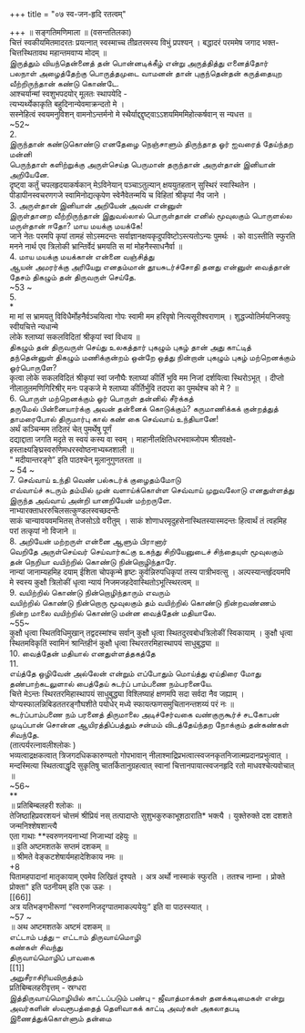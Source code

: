 +++
title = "०७ स्व-जन-हृदि रतत्वम्"

+++
॥ सङ्गतिमणिमाला ॥ (वसन्ततिलका)   
चित्तं स्वकीयमितमादरतः प्रयत्नात् स्वस्माच्च तीव्रतरमस्य विभुं प्रपश्यन् । बद्धादरं परममेष जगाद भक्त-   
चित्तस्थितावथ महान्तमवाप्य मोदम् ॥   
இருத்தும் வியந்தென்னைத் தன் பொன்னடிக்கீழ் என்று அருத்தித்து எனைத்தோர் பலநாள் அழைத்தேற்கு பொருத்தமுடை வாமனன் தான் புகுந்தென்தன் கருத்தையுற வீற்றிருந்தான் கண்டு கொண்டே.   
आश्चर्यान्मां स्वशुभपदयोर् मूलतः स्थापयेदि -   
त्यभ्यर्थ्येकाकृति बहुदिनान्येवमाक्रन्दतो मे ।   
सस्नेहित्वं स्वयमनुविशन् वामनोऽन्तर्मनो मे स्थैर्याद्द्द्दृष्ट्वाऽऽशयमिममिहोत्कर्षवान् स न्यधत्त ॥   
~52~   
2.   
இருந்தான் கண்டுகொண்டு எனதேழை நெஞ்சாளும் திருந்தாத ஓர் ஐவரைத் தேய்ந்தற மன்னி   
பெருந்தாள் களிற்றுக்கு அருள்செய்த பெருமான் தருந்தான் அருள்தான் இனியான் அறியேனே.   
दृष्ट्वा कर्तुं चपलहृदयाकर्षकान् मेऽविनेयान् पञ्चाऽतुल्यान् क्षययुतहतान् सुस्थिरं स्वास्थितेन । पीडापीनस्वचरणगजे स्वामिनोद्यत्कृपेण स्वेनैवेतन्मयि च विहितां श्रीकृपां नैव जाने ।   
3. அருள்தான் இனியான் அறியேன் அவன் என்னுள்   
இருள்தானற வீற்றிருந்தான் இதுவல்லால் பொருள்தான் எனில் மூவுலகும் பொருளல்ல மருள்தான் ஈதோ? மாய மயக்கு மயக்கே!   
जाने नेतः परमपि कृपां तामहं सोऽस्मदन्तः सर्वाज्ञानक्षयकृदुपविष्टोऽस्त्यतोऽन्यः पुमर्थः । को वाऽस्तीति स्फुरति मनने नार्थ एव त्रिलोकी भ्रान्तिर्वेदं भ्रमयति स मां मोहनैस्साधनैर्वा ॥   
4. மாய மயக்கு மயக்கான் என்னை வஞ்சித்து   
ஆயன் அமரர்க்கு அரியேறு எனதம்மான் தூயசுடர்ச்சோதி தனது என்னுள் வைத்தான் தேசம் திகழும் தன் திருவருள் செய்தே.   
~53 ~   
5.   
*   
मा मां स भ्रामयतु विविधैर्मोहनैर्वञ्चयित्वा गोपः स्वामी मम हरिवृषो नित्यसूरीश्वराणाम् । शुद्धज्योतिर्मयनिजवपुः स्वीयचित्ते न्यधान्मे   
लोके श्लाघ्यां सकलविदितां श्रीकृपां स्वां विधाय ॥   
திகழும் தன் திருவருள் செய்து உலகத்தார் புகழும் புகழ் தான் அது காட்டித் தந்தென்னுள் திகழும் மணிக்குன்றம் ஒன்றே ஒத்து நின்றான் புகழும் புகழ் மற்றெனக்கும் ஓர்பொருளே?   
कृत्वा लोके सकलविदितं श्रीकृपां स्वां जनौघैः श्लाघ्यां कीर्तिं भुवि मम निजां दर्शयित्वा स्थिरोऽभूत् । दीप्तो नीलातुलमणिगिरिश्रीर् मनः पङ्कजे मे श्लाघ्या कीर्तिर्भुवि तदपरा का पुमर्थश्च को मे ? ॥   
6. பொருள் மற்றெனக்கும் ஓர் பொருள் தன்னில் சீர்க்கத்   
தருமேல் பின்னையார்க்கு அவன் தன்னைக் கொடுக்கும்? கருமாணிக்கக் குன்றத்துத் தாமரைபோல் திருமார்பு கால் கண் கை செவ்வாய் உந்தியானே!   
अर्थं कञ्चिन्मम तदितरं चेत् पुमर्थेषु पूर्णं   
दद्याद्दाता जगति मदृते स स्वयं कस्य वा स्वम् । माहानीलक्षितिधरभवाब्जोपम श्रीतवक्षो-   
हस्ताक्ष्यङ्घ्रिस्वरुणिमधरस्वोष्ठनाभ्यब्जशाली ॥   
" मदीयान्तरङ्गे” इति पाठश्चेन् मूलानुगुणतरता ॥   
~ 54 ~   
7. செவ்வாய் உந்தி வெண் பல்சுடர்க் குழைதம்மோடு   
எவ்வாய்ச் சுடரும் தம்மில் முன் வளாய்க்கொள்ள செவ்வாய் முறுவலோடு எனதுள்ளத்து இருந்த அவ்வாய் அன்றி யானறியேன் மற்றருளே.   
नाभ्यारक्ताधररुचिलसत्कुण्डलस्वच्छदन्तैः   
साकं चान्यावयवमभितस् तेजसोऽग्रे वरीतुम् । साकं शोणाधरमृदुहसेनास्थितस्यास्मदन्तः हित्वार्थं तं त्वहमिह परां तत्कृपां नो विजाने ॥   
8. அறியேன் மற்றருள் என்னை ஆளும் பிரானார்   
வெறிதே அருள்செய்வர் செய்வார்கட்கு உகந்து சிறியேனுடைச் சிந்தையுள் மூவுலகும் தன் நெறியா வயிற்றில் கொண்டு நின்றொழிந்தாரே.   
नान्यां जानाम्यहमिह दयाम् ईशिता चोपकृन्मे हृष्टः कुर्वन्निरुपधिकृपां तस्य पात्रीभवत्सु । अल्पस्यान्तर्हृदयमपि मे स्वस्य कुक्षौ त्रिलोकीं धृत्वा न्यायं निजमजहदेवास्थितोऽभूत्स्थिरत्वम् ॥   
9. வயிற்றில் கொண்டு நின்றொழிந்தாரும் எவரும்   
வயிற்றில் கொண்டு நின்றொரு மூவுலகும் தம் வயிற்றில் கொண்டு நின்றவண்ணம் நின்ற மாலை வயிற்றில் கொண்டு மன்ன வைத்தேன் மதியாலே.   
~55~   
कुक्षौ धृत्वा स्थितविधिमुखान् तद्वदस्मांश्च सर्वान् कुक्षौ धृत्वा स्थितदुरवबोधत्रिलोकीं स्विकायाम् । कुक्षौ धृत्वा स्थितमविकृतिं स्वामिनं श्रान्तिहीनं कुक्षौ धृत्वा स्थिरतरमिहास्थापयं साधुबुद्ध्या ॥   
10. வைத்தேன் மதியால் எனதுள்ளத்தகத்தே   
11.   
எய்த்தே ஒழிவேன் அல்லேன் என்றும் எப்போதும் மொய்த்து ஏய்திரை மோது தண்பாற்கடலுளால் பைத்தேய் சுடர்ப் பாம்பணை நம்பரனையே.   
चित्ते मेऽन्तः स्थिरतरमिहास्थापयं साधुबुद्ध्या विश्लिष्याहं क्षणमपि सदा सर्वदा नैव जह्याम् । योग्यस्फालन्निबिडततरङ्गौघशीते पयोधेर् मध्ये स्फायत्फणसमुचितानन्तशय्यं परं नः ॥   
சுடர்ப்பாம்பணை நம் பரனைத் திருமாலை அடிச்சேர்வகை வண்குருகூர்ச் சடகோபன் முடிப்பான் சொன்ன ஆயிரத்திப்பத்தும் சன்மம் விடத்தேய்ந்தற நோக்கும் தன்கண்கள் சிவந்தே.   
(तात्पर्यरत्नावलीश्लोकः )   
भव्यत्वाद्रक्षकत्वात् त्रिजगदधिककारुण्यतो गोपभावान् नीलाश्माद्रिप्रभत्वात्स्वजनकृतनिजात्मप्रदानप्रभुत्वात् । मन्दस्मित्या स्थितत्वाद्धृदि सुकृतिषु चातर्कितानुग्रहत्वात् स्वानां चित्तानपायात्स्वजनहृदि रतो माधवश्चेत्यवोचात् ॥   
~56~   
**   
॥ प्रतिबिम्बलहरी श्लोकः ॥   
तेजिष्ठाहिप्रवरशयनं चोत्तमं श्रीप्रियं नस् तत्पादाप्तेः सुशुभकुरुकाभूशठाराति* भक्त्यै । युक्तेरुक्ते दश दशशते जन्मनिश्शेषशान्त्यै   
एता गाथाः **स्वरुणनयनाभ्यां निजाभ्यां दहेयुः ॥   
॥ इति अष्टमशतके सप्तमं दशकम् ॥   
॥ श्रीमते वेङ्कटशेषार्यमहादेशिकाय नमः ॥   
+8   
पितामहपादानां मातृकायाम् एवमेव लिखितं दृश्यते । अत्र अर्थो नास्माकं स्फुरति । ततश्च नाम्ना । प्रोक्ते प्रोक्ता" इति पठनीयम् इति एक ऊहः ।   
[[66]]  
अत्र यतिभङ्गभीरूणां “स्वरुणनिजदृग्पातमाकल्पयेयुः” इति वा पाठस्स्यात् ।   
~57 ~   
॥ अथ अष्टमशतके अष्टमं दशकम् ॥   
எட்டாம் பத்து – எட்டாம் திருவாய்மொழி   
கண்கள் சிவந்து   
திருவாய்மொழிப் பாவகை   
[[1]]  
அறுசீராசிரியவிருத்தம்   
प्रतिबिम्बलहरीवृत्तम् - स्रग्धरा   
இத்திருவாய்மொழியில் காட்டப்படும் பண்பு - ஜீவாத்மாக்கள் தனக்கடிமைகள் என்று அவர்களின் ஸ்வரூபத்தைத் தெளிவாகக் காட்டி அவர்கள் அகலாதபடி இணைத்துக்கொள்ளும் தன்மை   


